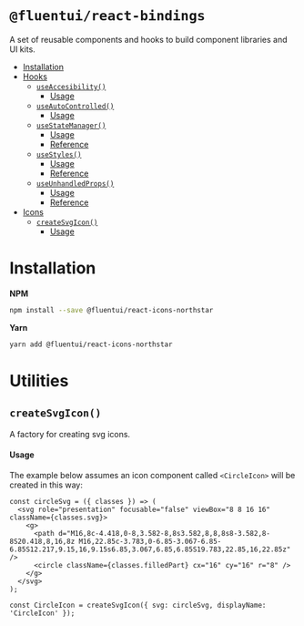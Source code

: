 # `@fluentui/react-bindings`

A set of reusable components and hooks to build component libraries and UI kits.

<!-- START doctoc generated TOC please keep comment here to allow auto update -->
<!-- DON'T EDIT THIS SECTION, INSTEAD RE-RUN doctoc TO UPDATE -->

- [Installation](#installation)
- [Hooks](#hooks)
  - [`useAccesibility()`](#useaccesibility)
    - [Usage](#usage)
  - [`useAutoControlled()`](#useautocontrolled)
    - [Usage](#usage-1)
  - [`useStateManager()`](#usestatemanager)
    - [Usage](#usage-2)
    - [Reference](#reference)
  - [`useStyles()`](#usestyles)
    - [Usage](#usage-3)
    - [Reference](#reference-1)
  - [`useUnhandledProps()`](#useunhandledprops)
    - [Usage](#usage-4)
    - [Reference](#reference-2)
- [Icons](#icons)
  - [`createSvgIcon()`](#createsvgicon)
    - [Usage](#usage-5)

<!-- END doctoc generated TOC please keep comment here to allow auto update -->

# Installation

**NPM**

```bash
npm install --save @fluentui/react-icons-northstar
```

**Yarn**

```bash
yarn add @fluentui/react-icons-northstar
```

# Utilities

## `createSvgIcon()`

A factory for creating svg icons.

#### Usage

The example below assumes an icon component called `<CircleIcon>` will be created in this way:

```tsx
const circleSvg = ({ classes }) => (
  <svg role="presentation" focusable="false" viewBox="8 8 16 16" className={classes.svg}>
    <g>
      <path d="M16,8c-4.418,0-8,3.582-8,8s3.582,8,8,8s8-3.582,8-8S20.418,8,16,8z M16,22.85c-3.783,0-6.85-3.067-6.85-6.85S12.217,9.15,16,9.15s6.85,3.067,6.85,6.85S19.783,22.85,16,22.85z" />
      <circle className={classes.filledPart} cx="16" cy="16" r="8" />
    </g>
  </svg>
);

const CircleIcon = createSvgIcon({ svg: circleSvg, displayName: 'CircleIcon' });
```
